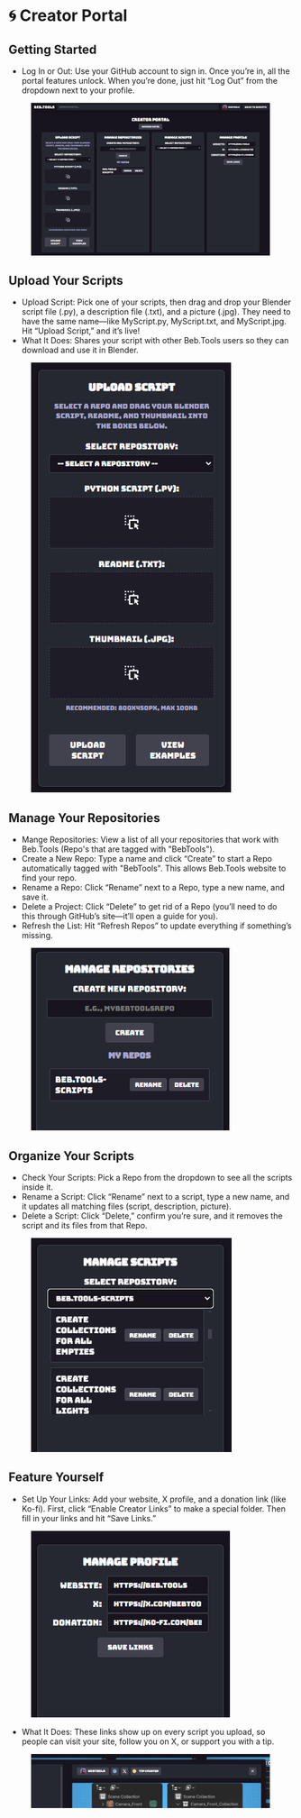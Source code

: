 # 🌀 Creator Portal

## Getting Started

* Log In or Out: Use your GitHub account to sign in. Once you’re in, all the portal features unlock. When you’re done, just hit “Log Out” from the dropdown next to your profile.

<figure><img src="../.gitbook/assets/image (2) (1).png" alt=""><figcaption></figcaption></figure>

## Upload Your Scripts

* Upload Script: Pick one of your scripts, then drag and drop your Blender script file (.py), a description file (.txt), and a picture (.jpg). They need to have the same name—like MyScript.py, MyScript.txt, and MyScript.jpg. Hit “Upload Script,” and it’s live!
* What It Does: Shares your script with other Beb.Tools users so they can download and use it in Blender.

<figure><img src="../.gitbook/assets/image (1) (1) (1).png" alt=""><figcaption></figcaption></figure>

## Manage Your Repositories

* Mange Repositories: View a list of all your repositories that work with Beb.Tools (Repo's that are tagged with "BebTools").
* Create a New Repo: Type a name and click “Create” to start a Repo automatically tagged with "BebTools". This allows Beb.Tools website to find your repo.
* Rename a Repo: Click “Rename” next to a Repo, type a new name, and save it.
* Delete a Project: Click “Delete” to get rid of a Repo (you’ll need to do this through GitHub’s site—it’ll open a guide for you).
* Refresh the List: Hit “Refresh Repos” to update everything if something’s missing.

<figure><img src="../.gitbook/assets/image (6).png" alt=""><figcaption></figcaption></figure>

## Organize Your Scripts

* Check Your Scripts: Pick a Repo from the dropdown to see all the scripts inside it.
* Rename a Script: Click “Rename” next to a script, type a new name, and it updates all matching files (script, description, picture).
* Delete a Script: Click “Delete,” confirm you’re sure, and it removes the script and its files from that Repo.

<figure><img src="../.gitbook/assets/image (5).png" alt=""><figcaption></figcaption></figure>

## Feature Yourself

* Set Up Your Links: Add your website, X profile, and a donation link (like Ko-fi). First, click “Enable Creator Links” to make a special folder. Then fill in your links and hit “Save Links.”

<figure><img src="../.gitbook/assets/image (4) (1).png" alt=""><figcaption></figcaption></figure>

* What It Does: These links show up on every script you upload, so people can visit your site, follow you on X, or support you with a tip.

<figure><img src="../.gitbook/assets/image (7).png" alt=""><figcaption></figcaption></figure>
